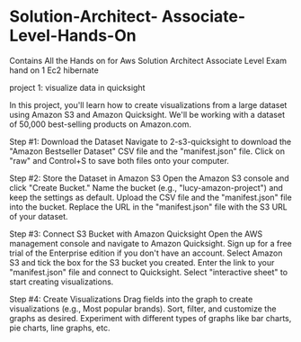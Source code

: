 # Solution-Architect- Associate-Level-Hands-On
Contains All the Hands on for Aws Solution Architect Associate Level Exam
hand on 1 Ec2 hibernate 

project 1: visualize data in quicksight

In this project, you'll learn how to create visualizations from a large dataset using Amazon S3 and Amazon Quicksight. We'll be working with a dataset of 50,000 best-selling products on Amazon.com.

Step #1: Download the Dataset
Navigate to 2-s3-quicksight to download the "Amazon Bestseller Dataset" CSV file and the "manifest.json" file.
Click on "raw" and Control+S to save both files onto your computer.

Step #2: Store the Dataset in Amazon S3
Open the Amazon S3 console and click "Create Bucket."
Name the bucket (e.g., "lucy-amazon-project") and keep the settings as default.
Upload the CSV file and the "manifest.json" file into the bucket.
Replace the URL in the "manifest.json" file with the S3 URL of your dataset.

Step #3: Connect S3 Bucket with Amazon Quicksight
Open the AWS management console and navigate to Amazon Quicksight.
Sign up for a free trial of the Enterprise edition if you don't have an account.
Select Amazon S3 and tick the box for the S3 bucket you created.
Enter the link to your "manifest.json" file and connect to Quicksight.
Select "interactive sheet" to start creating visualizations.

Step #4: Create Visualizations
Drag fields into the graph to create visualizations (e.g., Most popular brands).
Sort, filter, and customize the graphs as desired.
Experiment with different types of graphs like bar charts, pie charts, line graphs, etc.



